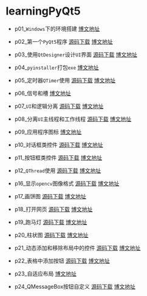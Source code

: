 # learningPyQt5

* p01_`Windows`下的环境搭建  [博文地址](https://xugaoxiang.com/2019/12/04/pyqt5-1-env/)

* p02_第一个`PyQt5`程序  [源码下载](p02_第一个PyQt5程序)  [博文地址](https://xugaoxiang.com/2019/12/04/pyqt5-2-helloworld/)

* p03_使用`QtDesigner`设计`UI`界面  [源码下载](p03_使用QtDesigner设计UI界面)  [博文地址](https://xugaoxiang.com/2019/12/04/pyqt5-3-qtdesigner/)

* p04_`pyinstaller`打包`exe`  [博文地址](https://xugaoxiang.com/2019/12/04/pyqt5-4-pyinstaller/)

* p05_定时器`QTimer`使用    [源码下载](p05_定时器QTimer的使用)    [博文地址](https://xugaoxiang.com/2019/12/04/pyqt5-5-qtimer/)

* p06_信号和槽  [博文地址](https://xugaoxiang.com/2019/12/04/pyqt5-6-signal-slot/)

* p07_`UI`和逻辑分离  [源码下载](p07_UI与逻辑分离)  [博文地址](https://xugaoxiang.com/2019/12/04/pyqt5-7-ui-logical/)

* p08_分离`UI`主线程和工作线程	[源码下载](p08_分离UI主线程和工作线程)  [博文地址](https://xugaoxiang.com/2019/12/04/pyqt5-8-main-sub-thread/)

* p09_应用程序图标    [博文地址](https://xugaoxiang.com/2020/01/07/pyqt5-app-icon/)

* p10_对话框类控件	[源码下载](p10_QDialog)  [博文地址](https://xugaoxiang.com/2020/04/12/pyqt5-10-dialog/)

* p11_按钮框类控件	[源码下载](p11_QAbstractButton)  [博文地址](https://xugaoxiang.com/2020/04/19/pyqt5-11-button/)

* p12_`QThread`使用	[源码下载](p12_QThread)  [博文地址](https://xugaoxiang.com/2020/04/23/pyqt5-12-qthread/)

* p16_显示`opencv`图像格式    [源码下载](p16_OpenCV)  [博文地址](https://xugaoxiang.com/2021/04/14/pyqt5-16-opencv/)

* p17_画饼图   [源码下载](p17_qtpychart)    [博文地址](https://xugaoxiang.com/2021/08/04/pyqt5-17-pyqtchart/)

* p18_打开网页   [源码下载](p18_打开网页)    [博文地址](https://xugaoxiang.com/2021/08/05/pyqt5-18-pyqtwebengine/)
  
* p19_跑马灯   [源码下载](p19_跑马灯)    [博文地址](https://xugaoxiang.com/2021/10/08/pyqt5-19-marquee/)

* p20_柱状图 [源码下载](p20_柱状图)    [博文地址](https://xugaoxiang.com/2022/03/16/pyqt5-20-barchart/)

* p21_动态添加和移除布局中的控件 [源码下载](p21_动态添加和移除布局中的控件)    [博文地址](https://xugaoxiang.com/2022/03/19/pyqt5-21-dynamic-add-remove-widget/)

* p22_表格中添加按钮 [源码下载](p22_表格中添加按钮)    [博文地址](https://xugaoxiang.com/2022/03/21/pyqt5-22-add-button-to-table/)

* p23_自适应布局     [博文地址](https://xugaoxiang.com/2022/03/21/pyqt5-23-auto-fit-windows/)

* p24_QMessageBox按钮自定义 [源码下载](p24_QMessageBox自定义按钮) [博文地址](https://xugaoxiang.com/2022/04/10/pyqt5-24-qmessagebox-button-customization/)